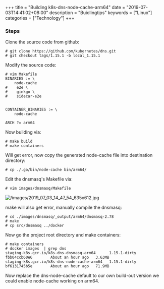 +++
title = "Building k8s-dns-node-cache-arm64"
date = "2019-07-03T14:41:02+08:00"
description = "Buidlingtips"
keywords = ["Linux"]
categories = ["Technology"]
+++
### Steps
Clone the source code from github:    

```
# git clone https://github.com/kubernetes/dns.git
# git checkout tags/1.15.1 -b local_1.15.1
```
Modify the source code:      

```
# vim Makefile
BINARIES := \
    node-cache
#    e2e \
#    ginkgo \
#    sidecar-e2e


CONTAINER_BINARIES := \
    node-cache

ARCH ?= arm64
```
Now building via:    

```
# make build
# make containers
```
Will get error, now copy the generated node-cache file into destination directory:     

```
# cp ./.go/bin/node-cache bin/arm64/
```
Edit the dnsmasq's Makefile via:     

```
# vim images/dnsmasq/Makefile
```

![/images/2019_07_03_14_47_54_635x612.jpg](/images/2019_07_03_14_47_54_635x612.jpg)

make will also get error, manually compile the dnsmasq:     


```
# cd ./images/dnsmasq/_output/arm64/dnsmasq-2.78
# make
# cp src/dnsmasq ../docker
```
Now go the project root directory and make containers:     

```
# make containers
# docker images  | grep dns
staging-k8s.gcr.io/k8s-dns-dnsmasq-arm64      1.15.1-dirty         fbb04ccb60e6        About an hour ago   3.63MB
staging-k8s.gcr.io/k8s-dns-node-cache-arm64   1.15.1-dirty         bf6131745b5e        About an hour ago   71.9MB
```
Now replace the dns-node-cache default to our own build-out version we could enable node-cache working on arm64.    

